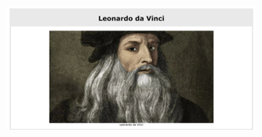 ![image](https://github.com/nkp1111/fCC-Responsive-Web-Design/blob/main/technical-page/Tribute%20Page.png?raw=true)
